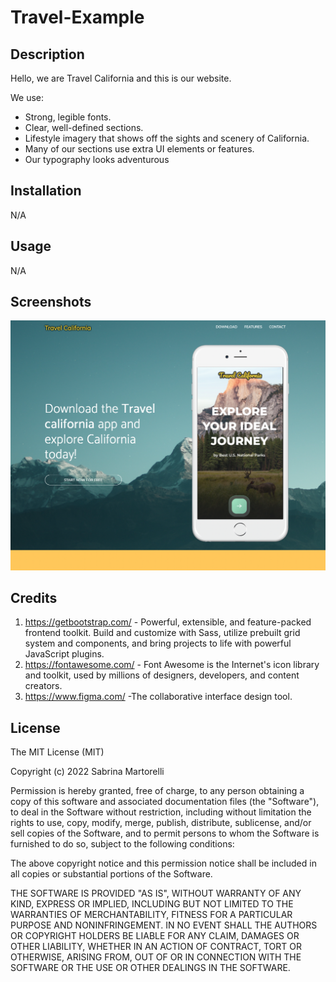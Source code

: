 # Travel-Example


## Description

Hello, we are Travel California and this is our website.

We use:
- Strong, legible fonts.
- Clear, well-defined sections.
- Lifestyle imagery that shows off the sights and scenery of California.
- Many of our sections  use extra UI elements or features.
- Our typography looks adventurous


## Installation

N/A 

## Usage

N/A


## Screenshots 

![Hotel California Screenshot](images/screenshot.png)


  

## Credits

1. https://getbootstrap.com/ - Powerful, extensible, and feature-packed frontend toolkit. Build and customize with Sass, utilize prebuilt grid system and components, and bring projects to life with powerful JavaScript plugins.
2. https://fontawesome.com/ - Font Awesome is the Internet's icon library and toolkit, used by millions of designers, developers, and content creators.
3. https://www.figma.com/ -The collaborative interface design tool.



## License

The MIT License (MIT)

Copyright (c) 2022 Sabrina Martorelli

Permission is hereby granted, free of charge, to any person obtaining a copy of this software and associated documentation files (the "Software"), to deal in the Software without restriction, including without limitation the rights to use, copy, modify, merge, publish, distribute, sublicense, and/or sell copies of the Software, and to permit persons to whom the Software is furnished to do so, subject to the following conditions:

The above copyright notice and this permission notice shall be included in all copies or substantial portions of the Software.

THE SOFTWARE IS PROVIDED "AS IS", WITHOUT WARRANTY OF ANY KIND, EXPRESS OR IMPLIED, INCLUDING BUT NOT LIMITED TO THE WARRANTIES OF MERCHANTABILITY, FITNESS FOR A PARTICULAR PURPOSE AND NONINFRINGEMENT. IN NO EVENT SHALL THE AUTHORS OR COPYRIGHT HOLDERS BE LIABLE FOR ANY CLAIM, DAMAGES OR OTHER LIABILITY, WHETHER IN AN ACTION OF CONTRACT, TORT OR OTHERWISE, ARISING FROM, OUT OF OR IN CONNECTION WITH THE SOFTWARE OR THE USE OR OTHER DEALINGS IN THE SOFTWARE.
